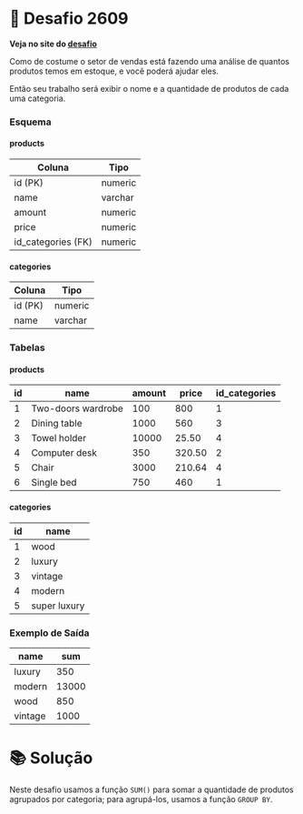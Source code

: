 # 📖 Desafio 2609

**Veja no site do [desafio](https://www.beecrowd.com.br/judge/pt/problems/view/2609)**

Como de costume o setor de vendas está fazendo uma análise de quantos produtos temos em estoque, e você poderá ajudar eles.

Então seu trabalho será exibir o nome e a quantidade de produtos de cada uma categoria.

### Esquema

#### **products**

| Coluna             | Tipo    |
| ------------------ | ------- |
| id (PK)            | numeric |
| name               | varchar |
| amount             | numeric |
| price              | numeric |
| id_categories (FK) | numeric |

#### **categories**

| Coluna  | Tipo    |
| ------- | ------- |
| id (PK) | numeric |
| name    | varchar |

### Tabelas

#### **products**

| id  | name               | amount | price  | id_categories |
| --- | ------------------ | ------ | ------ | ------------- |
| 1   | Two-doors wardrobe | 100    | 800    | 1             |
| 2   | Dining table       | 1000   | 560    | 3             |
| 3   | Towel holder       | 10000  | 25.50  | 4             |
| 4   | Computer desk      | 350    | 320.50 | 2             |
| 5   | Chair              | 3000   | 210.64 | 4             |
| 6   | Single bed         | 750    | 460    | 1             |

#### **categories**

| id  | name         |
| --- | ------------ |
| 1   | wood         |
| 2   | luxury       |
| 3   | vintage      |
| 4   | modern       |
| 5   | super luxury |

### Exemplo de Saída

| name    | sum   |
| ------- | ----- |
| luxury  | 350   |
| modern  | 13000 |
| wood    | 850   |
| vintage | 1000  |

# 📚 Solução

Neste desafio usamos a função `SUM()` para somar a quantidade de produtos agrupados por categoria; para agrupá-los, usamos a função `GROUP BY`.

